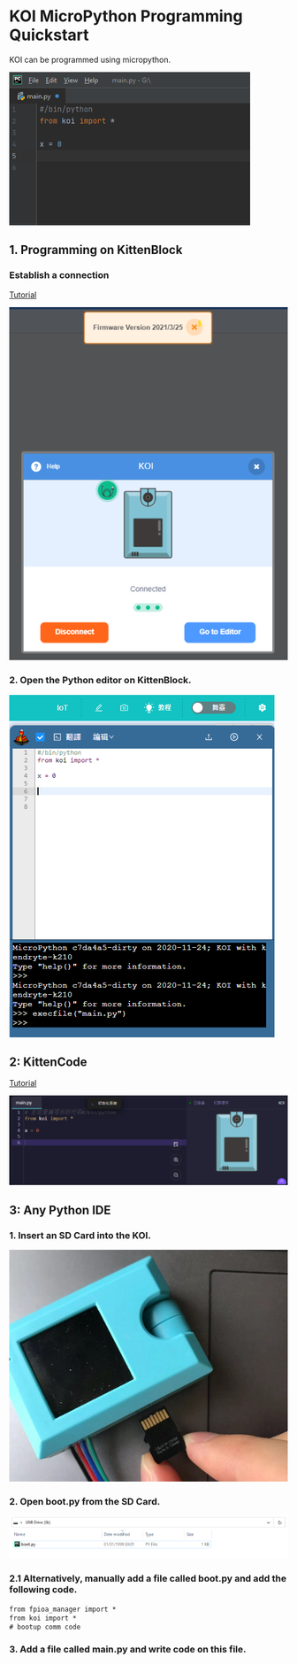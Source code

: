 # KOI MicroPython Programming Quickstart

KOI can be programmed using micropython.

![](./images/03.png)

## 1. Programming on KittenBlock

### Establish a connection

[Tutorial](../kittenblock/kittenblock)

![](../kittenblock/images/connect4.png)

### 2. Open the Python editor on KittenBlock.

![](./images/04.png)

## 2: KittenCode

[Tutorial](../../KittenCode/interface)

![](./images/05.png)

## 3: Any Python IDE

### 1. Insert an SD Card into the KOI.

![](./images/02.png)

### 2. Open boot.py from the SD Card.

![](./images/01.png)

### 2.1 Alternatively, manually add a file called boot.py and add the following code.

    from fpioa_manager import *
    from koi import *
    # bootup comm code

### 3. Add a file called main.py and write code on this file.